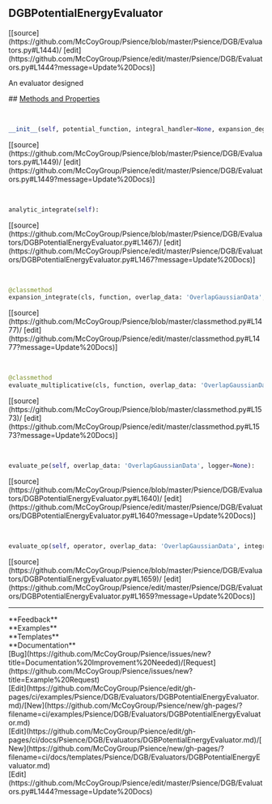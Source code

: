 ## <a id="Psience.DGB.Evaluators.DGBPotentialEnergyEvaluator">DGBPotentialEnergyEvaluator</a> 

<div class="docs-source-link" markdown="1">
[[source](https://github.com/McCoyGroup/Psience/blob/master/Psience/DGB/Evaluators.py#L1444)/
[edit](https://github.com/McCoyGroup/Psience/edit/master/Psience/DGB/Evaluators.py#L1444?message=Update%20Docs)]
</div>

An evaluator designed







<div class="collapsible-section">
 <div class="collapsible-section collapsible-section-header" markdown="1">
## <a class="collapse-link" data-toggle="collapse" href="#methods" markdown="1"> Methods and Properties</a> <a class="float-right" data-toggle="collapse" href="#methods"><i class="fa fa-chevron-down"></i></a>
 </div>
 <div class="collapsible-section collapsible-section-body collapse show" id="methods" markdown="1">
 
<a id="Psience.DGB.Evaluators.DGBPotentialEnergyEvaluator.__init__" class="docs-object-method">&nbsp;</a> 
```python
__init__(self, potential_function, integral_handler=None, expansion_degree=None, expansion_type=None, quadrature_degree=None, pairwise_functions=None, logger=None): 
```
<div class="docs-source-link" markdown="1">
[[source](https://github.com/McCoyGroup/Psience/blob/master/Psience/DGB/Evaluators.py#L1449)/
[edit](https://github.com/McCoyGroup/Psience/edit/master/Psience/DGB/Evaluators.py#L1449?message=Update%20Docs)]
</div>


<a id="Psience.DGB.Evaluators.DGBPotentialEnergyEvaluator.analytic_integrate" class="docs-object-method">&nbsp;</a> 
```python
analytic_integrate(self): 
```
<div class="docs-source-link" markdown="1">
[[source](https://github.com/McCoyGroup/Psience/blob/master/Psience/DGB/Evaluators/DGBPotentialEnergyEvaluator.py#L1467)/
[edit](https://github.com/McCoyGroup/Psience/edit/master/Psience/DGB/Evaluators/DGBPotentialEnergyEvaluator.py#L1467?message=Update%20Docs)]
</div>


<a id="Psience.DGB.Evaluators.DGBPotentialEnergyEvaluator.expansion_integrate" class="docs-object-method">&nbsp;</a> 
```python
@classmethod
expansion_integrate(cls, function, overlap_data: 'OverlapGaussianData', expansion_type, expansion_degree=2, pairwise_functions=None, logger=None): 
```
<div class="docs-source-link" markdown="1">
[[source](https://github.com/McCoyGroup/Psience/blob/master/classmethod.py#L1477)/
[edit](https://github.com/McCoyGroup/Psience/edit/master/classmethod.py#L1477?message=Update%20Docs)]
</div>


<a id="Psience.DGB.Evaluators.DGBPotentialEnergyEvaluator.evaluate_multiplicative" class="docs-object-method">&nbsp;</a> 
```python
@classmethod
evaluate_multiplicative(cls, function, overlap_data: 'OverlapGaussianData', integral_handler=None, expansion_degree=None, expansion_type=None, quadrature_degree=None, pairwise_functions=None, logger=None): 
```
<div class="docs-source-link" markdown="1">
[[source](https://github.com/McCoyGroup/Psience/blob/master/classmethod.py#L1573)/
[edit](https://github.com/McCoyGroup/Psience/edit/master/classmethod.py#L1573?message=Update%20Docs)]
</div>


<a id="Psience.DGB.Evaluators.DGBPotentialEnergyEvaluator.evaluate_pe" class="docs-object-method">&nbsp;</a> 
```python
evaluate_pe(self, overlap_data: 'OverlapGaussianData', logger=None): 
```
<div class="docs-source-link" markdown="1">
[[source](https://github.com/McCoyGroup/Psience/blob/master/Psience/DGB/Evaluators/DGBPotentialEnergyEvaluator.py#L1640)/
[edit](https://github.com/McCoyGroup/Psience/edit/master/Psience/DGB/Evaluators/DGBPotentialEnergyEvaluator.py#L1640?message=Update%20Docs)]
</div>


<a id="Psience.DGB.Evaluators.DGBPotentialEnergyEvaluator.evaluate_op" class="docs-object-method">&nbsp;</a> 
```python
evaluate_op(self, operator, overlap_data: 'OverlapGaussianData', integral_handler=None, expansion_degree=None, expansion_type=None, quadrature_degree=None, pairwise_functions=None, logger=None): 
```
<div class="docs-source-link" markdown="1">
[[source](https://github.com/McCoyGroup/Psience/blob/master/Psience/DGB/Evaluators/DGBPotentialEnergyEvaluator.py#L1659)/
[edit](https://github.com/McCoyGroup/Psience/edit/master/Psience/DGB/Evaluators/DGBPotentialEnergyEvaluator.py#L1659?message=Update%20Docs)]
</div>
 </div>
</div>












---


<div markdown="1" class="text-secondary">
<div class="container">
  <div class="row">
   <div class="col" markdown="1">
**Feedback**   
</div>
   <div class="col" markdown="1">
**Examples**   
</div>
   <div class="col" markdown="1">
**Templates**   
</div>
   <div class="col" markdown="1">
**Documentation**   
</div>
   <div class="col" markdown="1">
   
</div>
   <div class="col" markdown="1">
   
</div>
   <div class="col" markdown="1">
   
</div>
</div>
  <div class="row">
   <div class="col" markdown="1">
[Bug](https://github.com/McCoyGroup/Psience/issues/new?title=Documentation%20Improvement%20Needed)/[Request](https://github.com/McCoyGroup/Psience/issues/new?title=Example%20Request)   
</div>
   <div class="col" markdown="1">
[Edit](https://github.com/McCoyGroup/Psience/edit/gh-pages/ci/examples/Psience/DGB/Evaluators/DGBPotentialEnergyEvaluator.md)/[New](https://github.com/McCoyGroup/Psience/new/gh-pages/?filename=ci/examples/Psience/DGB/Evaluators/DGBPotentialEnergyEvaluator.md)   
</div>
   <div class="col" markdown="1">
[Edit](https://github.com/McCoyGroup/Psience/edit/gh-pages/ci/docs/Psience/DGB/Evaluators/DGBPotentialEnergyEvaluator.md)/[New](https://github.com/McCoyGroup/Psience/new/gh-pages/?filename=ci/docs/templates/Psience/DGB/Evaluators/DGBPotentialEnergyEvaluator.md)   
</div>
   <div class="col" markdown="1">
[Edit](https://github.com/McCoyGroup/Psience/edit/master/Psience/DGB/Evaluators.py#L1444?message=Update%20Docs)   
</div>
   <div class="col" markdown="1">
   
</div>
   <div class="col" markdown="1">
   
</div>
   <div class="col" markdown="1">
   
</div>
</div>
</div>
</div>